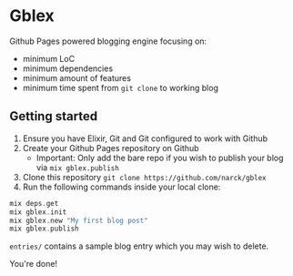 # Gblex

Github Pages powered blogging engine focusing on:
* minimum LoC
* minimum dependencies
* minimum amount of features
* minimum time spent from `git clone` to working blog

## Getting started

1. Ensure you have Elixir, Git and Git configured to work with Github
1. Create your Github Pages repository on Github
    - Important: Only add the bare repo if you wish to publish your blog
    via `mix gblex.publish`
2. Clone this repository `git clone https://github.com/narck/gblex`
3. Run the following commands inside your local clone:

```elixir
mix deps.get
mix gblex.init
mix gblex.new "My first blog post"
mix gblex.publish
```

`entries/` contains a sample blog entry which you may wish to delete.

You're done!
